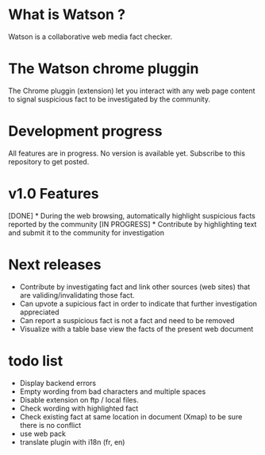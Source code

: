 # What is Watson ?
Watson is a collaborative web media fact checker.

# The Watson chrome pluggin
The Chrome pluggin (extension) let you interact with any web page content to signal suspicious fact to be investigated by the community.

# Development progress
All features are in progress. No version is available yet. Subscribe to this repository to get posted.

# v1.0 Features
[DONE]        * During the web browsing, automatically highlight suspicious facts reported by the community
[IN PROGRESS] * Contribute by highlighting text and submit it to the community for investigation

# Next releases
* Contribute by investigating fact and link other sources (web sites) that are validing/invalidating those fact.
* Can upvote a supicious fact in order to indicate that further investigation appreciated
* Can report a suspicious fact is not a fact and need to be removed
* Visualize with a table base view the facts of the present web document

# todo list
- Display backend errors
- Empty wording from bad characters and multiple spaces
- Disable extension on ftp / local files.
- Check wording with highlighted fact
- Check existing fact at same location in document (Xmap) to be sure there is no conflict
- use web pack
- translate plugin with i18n (fr, en)
